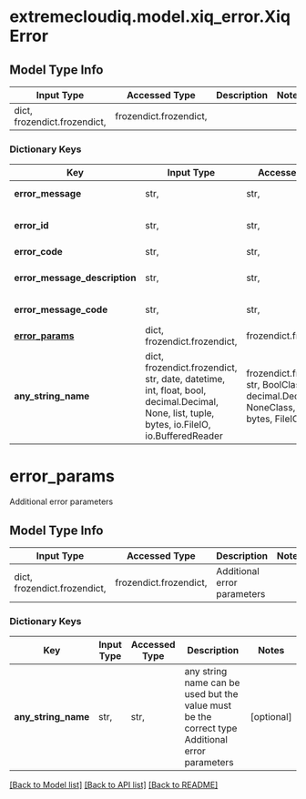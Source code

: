 # extremecloudiq.model.xiq_error.XiqError

## Model Type Info
Input Type | Accessed Type | Description | Notes
------------ | ------------- | ------------- | -------------
dict, frozendict.frozendict,  | frozendict.frozendict,  |  | 

### Dictionary Keys
Key | Input Type | Accessed Type | Description | Notes
------------ | ------------- | ------------- | ------------- | -------------
**error_message** | str,  | str,  | The error detail message | 
**error_id** | str,  | str,  | The error ID for internal troubleshooting | 
**error_code** | str,  | str,  | The error code | 
**error_message_description** | str,  | str,  | The error detail message description | 
**error_message_code** | str,  | str,  | The error message code | [optional] 
**[error_params](#error_params)** | dict, frozendict.frozendict,  | frozendict.frozendict,  | Additional error parameters | [optional] 
**any_string_name** | dict, frozendict.frozendict, str, date, datetime, int, float, bool, decimal.Decimal, None, list, tuple, bytes, io.FileIO, io.BufferedReader | frozendict.frozendict, str, BoolClass, decimal.Decimal, NoneClass, tuple, bytes, FileIO | any string name can be used but the value must be the correct type | [optional]

# error_params

Additional error parameters

## Model Type Info
Input Type | Accessed Type | Description | Notes
------------ | ------------- | ------------- | -------------
dict, frozendict.frozendict,  | frozendict.frozendict,  | Additional error parameters | 

### Dictionary Keys
Key | Input Type | Accessed Type | Description | Notes
------------ | ------------- | ------------- | ------------- | -------------
**any_string_name** | str,  | str,  | any string name can be used but the value must be the correct type Additional error parameters | [optional] 

[[Back to Model list]](../../README.md#documentation-for-models) [[Back to API list]](../../README.md#documentation-for-api-endpoints) [[Back to README]](../../README.md)

